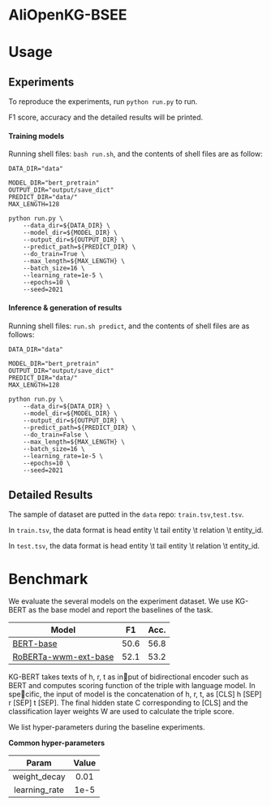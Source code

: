 # AliOpenKG-BSEE
# Usage
## Experiments
To reproduce the experiments, run 
`python run.py` 
to run.

F1 score, accuracy and the detailed results will be printed.

#### Training models

Running shell files: `bash run.sh`, and the contents of shell files are as follow:

```shell
DATA_DIR="data"

MODEL_DIR="bert_pretrain"
OUTPUT_DIR="output/save_dict"
PREDICT_DIR="data/"
MAX_LENGTH=128

python run.py \
    --data_dir=${DATA_DIR} \
    --model_dir=${MODEL_DIR} \
    --output_dir=${OUTPUT_DIR} \
    --predict_path=${PREDICT_DIR} \
    --do_train=True \
    --max_length=${MAX_LENGTH} \
    --batch_size=16 \
    --learning_rate=1e-5 \
    --epochs=10 \
    --seed=2021
```


#### Inference & generation of results

Running shell files: `run.sh predict`, and the contents of shell files are as follows:
```shell
DATA_DIR="data"

MODEL_DIR="bert_pretrain"
OUTPUT_DIR="output/save_dict"
PREDICT_DIR="data/"
MAX_LENGTH=128

python run.py \
    --data_dir=${DATA_DIR} \
    --model_dir=${MODEL_DIR} \
    --output_dir=${OUTPUT_DIR} \
    --predict_path=${PREDICT_DIR} \
    --do_train=False \
    --max_length=${MAX_LENGTH} \
    --batch_size=16 \
    --learning_rate=1e-5 \
    --epochs=10 \
    --seed=2021
```

## Detailed Results
The sample of dataset are putted in the `data` repo:
`train.tsv`,`test.tsv`. 

In `train.tsv`, the data format is head entity \t tail entity \t relation \t entity_id.

In `test.tsv`, the data format is head entity \t tail entity \t relation \t entity_id.

# Benchmark
We evaluate the several models on the experiment dataset. We use KG-BERT as the base model and report the baselines of the task. 

| Model              | F1        | Acc.      |
| ------------------ | --------- | --------- |
| [BERT-base](https://huggingface.co/bert-base-chinese)          | 50.6 | 56.8 |
| [RoBERTa-wwm-ext-base](https://huggingface.co/hfl/chinese-roberta-wwm-ext)| 52.1 | 53.2|

KG-BERT takes texts of h, r, t as input of bidirectional encoder such as BERT and computes scoring function of the triple with language model. In specific, the input of model is the concatenation of h, r, t, as [CLS] h [SEP] r [SEP] t [SEP]. The final hidden state C corresponding to [CLS] and the classification layer weights W are used to calculate the triple score.

We list hyper-parameters during the baseline experiments.

**Common hyper-parameters**

|       Param       | Value |
| :---------------: | :---: |
|   weight_decay    | 0.01  |
|   learning_rate   | 1e-5  |

